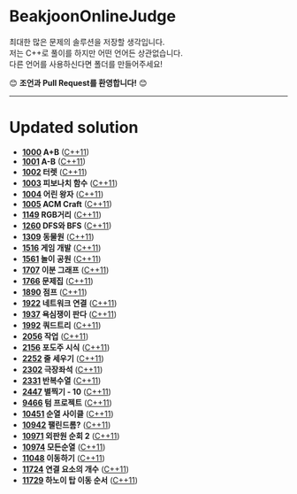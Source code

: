 # BeakjoonOnlineJudge

최대한 많은 문제의 솔루션을 저장할 생각입니다. <br/>
저는 C++로 풀이를 하지만 어떤 언어든 상관없습니다. <br/>
다른 언어를 사용하신다면 폴더를 만들어주세요! <br/>


:blush: **조언과 Pull Request를 환영합니다!** :blush:

-------------

Updated solution
=
 - **[1000][1000_boj] A+B** ([C++11][1000])
 - **[1001][1001_boj] A-B** ([C++11][1001])
 - **[1002][1002_boj] 터렛** ([C++11][1002])
 - **[1003][1003_boj] 피보나치 함수** ([C++11][1003])
 - **[1004][1004_boj] 어린 왕자** ([C++11][1004])
 - **[1005][1005_boj] ACM Craft** ([C++11][1005])
 - **[1149][1149_boj] RGB거리** ([C++11][1149])
 - **[1260][1260_boj] DFS와 BFS** ([C++11][1260])
 - **[1309][1309_boj] 동물원** ([C++11][1309])
 - **[1516][1516_boj] 게임 개발** ([C++11][1516])
 - **[1561][1561_boj] 놀이 공원** ([C++11][1561])
 - **[1707][1707_boj] 이분 그래프** ([C++11][1707])
 - **[1766][1766_boj] 문제집** ([C++11][1766])
 - **[1890][1890_boj] 점프** ([C++11][1890])
 - **[1922][1922_boj] 네트워크 연결** ([C++11][1922])
 - **[1937][1937_boj] 욕심쟁이 판다** ([C++11][1937])
 - **[1992][1992_boj] 쿼드트리** ([C++11][1992])
 - **[2056][2056_boj] 작업** ([C++11][2056])
 - **[2156][2156_boj] 포도주 시식** ([C++11][2156])
 - **[2252][2252_boj] 줄 세우기** ([C++11][2252])
 - **[2302][2302_boj] 극장좌석** ([C++11][2302])
 - **[2331][2331_boj] 반복수열** ([C++11][2331])
 - **[2447][2447_boj] 별찍기 - 10** ([C++11][2447])
 - **[9466][9466_boj] 텀 프로젝트** ([C++11][9466])
 - **[10451][10451_boj] 순열 사이클** ([C++11][10451])
 - **[10942][10942_boj] 팰린드롬?** ([C++11][10942])
 - **[10971][10971_boj] 외판원 순회 2** ([C++11][10971])
 - **[10974][10974_boj] 모든순열** ([C++11][10974])
 - **[11048][11048_boj] 이동하기** ([C++11][11048])
 - **[11724][11724_boj] 연결 요소의 개수** ([C++11][11724])
 - **[11729][11729_boj] 하노이 탑 이동 순서** ([C++11][11729])
 
 
 
[1000]: https://github.com/gonini/BeakjoonOnlineJudge/blob/master/C%2B%2B/1000/main.cpp
[1000_boj]: https://www.acmicpc.net/problem/1000

[1001]: https://github.com/gonini/BeakjoonOnlineJudge/blob/master/C%2B%2B/1001/main.cpp
[1001_boj]: https://www.acmicpc.net/problem/1001

[1002]: https://github.com/gonini/BeakjoonOnlineJudge/blob/master/C%2B%2B/1002/main.cpp
[1002_boj]: https://www.acmicpc.net/problem/1002

[1003]: https://github.com/gonini/BeakjoonOnlineJudge/blob/master/C%2B%2B/1003/main.cpp
[1003_boj]: https://www.acmicpc.net/problem/1003

[1004]: https://github.com/gonini/BeakjoonOnlineJudge/blob/master/C%2B%2B/1004/main.cpp
[1004_boj]: https://www.acmicpc.net/problem/1004

[1005]: https://github.com/gonini/BeakjoonOnlineJudge/blob/master/C%2B%2B/1005/main.cpp
[1005_boj]: https://www.acmicpc.net/problem/1005

[1149]: https://github.com/gonini/BeakjoonOnlineJudge/blob/master/C%2B%2B/1149/main.cpp
[1149_boj]: https://www.acmicpc.net/problem/1149

[1260]: https://github.com/gonini/BeakjoonOnlineJudge/blob/master/C%2B%2B/1260/main.cpp
[1260_boj]: https://www.acmicpc.net/problem/1260

[1309]: https://github.com/gonini/BeakjoonOnlineJudge/blob/master/C%2B%2B/1309/main.cpp
[1309_boj]: https://www.acmicpc.net/problem/1309

[1516]: https://github.com/gonini/BeakjoonOnlineJudge/blob/master/C%2B%2B/1516/main.cpp
[1516_boj]: https://www.acmicpc.net/problem/1516

[1561]: https://github.com/gonini/BeakjoonOnlineJudge/blob/master/C%2B%2B/1561/main.cpp
[1561_boj]: https://www.acmicpc.net/problem/1561

[1707]: https://github.com/gonini/BeakjoonOnlineJudge/blob/master/C%2B%2B/1707/main.cpp
[1707_boj]: https://www.acmicpc.net/problem/1707

[1766]: https://github.com/gonini/BeakjoonOnlineJudge/blob/master/C%2B%2B/1766/main.cpp
[1766_boj]: https://www.acmicpc.net/problem/1766

[1890]: https://github.com/gonini/BeakjoonOnlineJudge/tree/master/C%2B%2B/1890/main.cpp
[1890_boj]: https://www.acmicpc.net/problem/1890

[1922]: https://github.com/gonini/BeakjoonOnlineJudge/tree/master/C%2B%2B/1922/main.cpp
[1922_boj]: https://www.acmicpc.net/problem/1922

[1937]: https://github.com/gonini/BeakjoonOnlineJudge/tree/master/C%2B%2B/1937/main.cpp
[1937_boj]: https://www.acmicpc.net/problem/1937

[1992]: https://github.com/gonini/BeakjoonOnlineJudge/tree/master/C%2B%2B/1992/main.cpp
[1992_boj]: https://www.acmicpc.net/problem/1992

[2056]: https://github.com/gonini/BeakjoonOnlineJudge/tree/master/C%2B%2B/2056/main.cpp
[2056_boj]: https://www.acmicpc.net/problem/2056
 
[2156]: https://github.com/gonini/BeakjoonOnlineJudge/blob/master/C%2B%2B/2156/main.cpp
[2156_boj]: https://www.acmicpc.net/problem/2156

[2252]: https://github.com/gonini/BeakjoonOnlineJudge/blob/master/C%2B%2B/2252/main.cpp
[2252_boj]: https://www.acmicpc.net/problem/2252

[2302]: https://github.com/gonini/BeakjoonOnlineJudge/blob/master/C%2B%2B/2302/main.cpp
[2302_boj]: https://www.acmicpc.net/problem/2302

[2331]: https://github.com/gonini/BeakjoonOnlineJudge/blob/master/C%2B%2B/2331/main.cpp
[2331_boj]: https://www.acmicpc.net/problem/2331

[2447]: https://github.com/gonini/BeakjoonOnlineJudge/blob/master/C%2B%2B/2447/main.cpp
[2447_boj]: https://www.acmicpc.net/problem/2447

[9466]: https://github.com/gonini/BeakjoonOnlineJudge/blob/master/C%2B%2B/9466/main.cpp
[9466_boj]: https://www.acmicpc.net/problem/9466

[10451]: https://github.com/gonini/BeakjoonOnlineJudge/tree/master/C%2B%2B/10451/main.cpp
[10451_boj]: https://www.acmicpc.net/problem/10451

[10942]: https://github.com/gonini/BeakjoonOnlineJudge/tree/master/C%2B%2B/10942/main.cpp
[10942_boj]: https://www.acmicpc.net/problem/10942

[10971]: https://github.com/gonini/BeakjoonOnlineJudge/tree/master/C%2B%2B/10971/main.cpp
[10971_boj]: https://www.acmicpc.net/problem/10971

[10974]: https://github.com/gonini/BeakjoonOnlineJudge/tree/master/C%2B%2B/10974/main.cpp
[10974_boj]: https://www.acmicpc.net/problem/10974

[11048]: https://github.com/gonini/BeakjoonOnlineJudge/tree/master/C%2B%2B/11048/main.cpp
[11048_boj]: https://www.acmicpc.net/problem/11048

[11724]: https://github.com/gonini/BeakjoonOnlineJudge/tree/master/C%2B%2B/11724/main.cpp
[11724_boj]: https://www.acmicpc.net/problem/11724

[11729]: https://github.com/gonini/BeakjoonOnlineJudge/tree/master/C%2B%2B/11729/main.cpp
[11729_boj]: https://www.acmicpc.net/problem/11729
